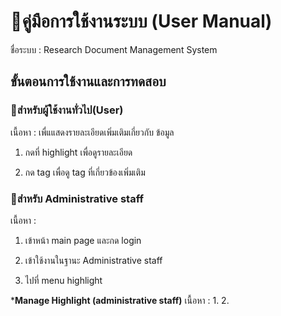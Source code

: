 # 📃คู่มือการใช้งานระบบ (User Manual) 
ชื่อระบบ : Research Document Management System

## ขั้นตอนการใช้งานและการทดสอบ
### **📌สำหรับผู้ใช้งานทั่วไป(User)**
เนื้อหา : เพื่แแสดงรายละเอียดเพิ่มเติมเกี่ยวกับ ข้อมูล

1. กดที่ highlight เพื่อดูรายละเอียด

2. กด tag เพื่อดู tag ที่เกี่ยวข้องเพิ่มเติม



### **📌สำหรับ Administrative staff**
เนื้อหา : 
1. เข้าหน้า main page และกด login

2. เข้าใช้งานในฐานะ Administrative staff

3. ไปที่ menu highlight

***Manage Highlight (administrative staff)**
เนื้อหา : 
1. 
2. 

